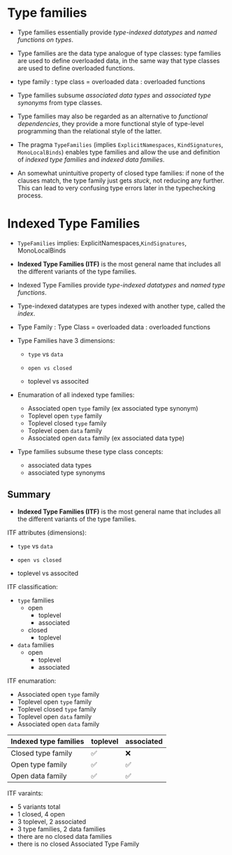 # Type families

* Type families essentially provide *type-indexed datatypes* and *named functions on types*.

* Type families are the data type analogue of type classes: type families are used to define overloaded data, in the same way that type classes are used to define overloaded functions.

* type family : type class = overloaded data : overloaded functions

* Type families subsume *associated data types* and *associated type synonyms* from type classes.

* Type families may also be regarded as an alternative to *functional dependencies*, they provide a more functional style of type-level programming than the relational style of the latter.

* The pragma `TypeFamilies` (implies `ExplicitNamespaces`, `KindSignatures`, `MonoLocalBinds`) enables type families and allow the use and definition of *indexed type families* and *indexed data families*.

* An somewhat unintuitive property of closed type families: if none of the clauses match, the type family just gets *stuck*, not reducing any further. This can lead to very confusing type errors later in the typechecking process.


# Indexed Type Families

* `TypeFamilies` implies: ExplicitNamespaces,`KindSignatures`, MonoLocalBinds

* **Indexed Type Families (ITF)** is the most general name that includes all the different variants of the type families.

* Indexed Type Families provide *type-indexed datatypes* and *named type functions*.

* Type-indexed datatypes are types indexed with another type, called the *index*.

* Type Family : Type Class = overloaded data : overloaded functions

* Type Families have 3 dimensions:
  -   `type` vs `data`
  -     open vs closed
  - toplevel vs associted

* Enumaration of all indexed type families:
  - Associated open `type` family    (ex associated type synonym)
  - Toplevel   open `type` family
  - Toplevel closed `type` family
  + Toplevel   open `data` family
  + Associated open `data` family    (ex associated data type)

* Type families subsume these type class concepts:
  - associated data types
  - associated type synonyms


## Summary

* **Indexed Type Families (ITF)** is the most general name that includes all the different variants of the type families.

ITF attributes (dimensions):
-   `type` vs `data`
-     open vs closed
- toplevel vs associted


ITF classification:
- `type` families
  - open
    - toplevel
    - associated
  - closed
    - toplevel
- `data` families
  - open
    - toplevel
    - associated

ITF enumaration:
- Associated open `type` family
- Toplevel   open `type` family
- Toplevel closed `type` family
- Toplevel   open `data` family
- Associated open `data` family


Indexed type families | toplevel | associated
----------------------|----------|------------
Closed type family    |    ✅    |     ❌
Open type family      |    ✅    |     ✅
Open data family      |    ✅    |     ✅


ITF varaints:
- 5 variants total
- 1 closed, 4 open
- 3 toplevel, 2 associated
- 3 type families, 2 data families
- there are no closed data families
- there is no closed Associated Type Family
